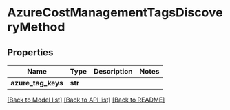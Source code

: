 # AzureCostManagementTagsDiscoveryMethod

## Properties
Name | Type | Description | Notes
------------ | ------------- | ------------- | -------------
**azure_tag_keys** | **str** |  | 

[[Back to Model list]](../README.md#documentation-for-models) [[Back to API list]](../README.md#documentation-for-api-endpoints) [[Back to README]](../README.md)

